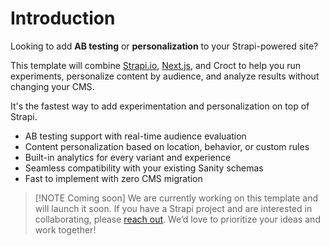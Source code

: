 # Introduction

Looking to add **AB testing** or **personalization** to your Strapi-powered site?

This template will
combine [Strapi.io](https://strapi.io/?utm_source=croct), [Next.js](https://nextjs.org/?utm_source=croct), and Croct to
help you run experiments, personalize content by audience, and analyze results without changing your CMS.

It's the fastest way to add experimentation and personalization on top of Strapi.

* AB testing support with real-time audience evaluation
* Content personalization based on location, behavior, or custom rules
* Built-in analytics for every variant and experience
* Seamless compatibility with your existing Sanity schemas
* Fast to implement with zero CMS migration

> [!NOTE Coming soon]
> We are currently working on this template and will launch it soon. If you have a Strapi project and are interested in
> collaborating,
> please [reach out](https://croct.com/contact/support?subject=feature-request&message=I%20need%20help%20to%20integrate%20a%20project%20using%20Strapi%20CMS.).
> We’d love to prioritize your ideas and work together!



